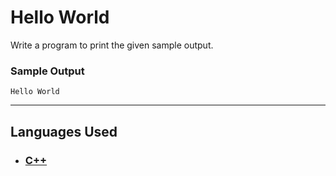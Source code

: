 # Hello World

Write a program to print the given sample output.

### Sample Output

```
Hello World
```

<hr>

## Languages Used

- ### [C++](question_01.cpp)
